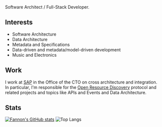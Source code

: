 Software Architect / Full-Stack Developer.

## Interests
* Software Architecture
* Data Architecture
* Metadata and Specifications
* Data-driven and metadata/model-driven development
* Music and Electronics

## Work 
I work at [SAP](https://sap.com) in the Office of the CTO on cross architecture and integration.
In particular, I'm responsible for the [Open Resource Discovery](https://sap.github.io/open-resource-discovery/) protocol and related projects and topics like APIs and Events and Data Architecture.

## Stats

[![Fannon's GitHub stats](https://github-readme-stats.vercel.app/api?username=Fannon&count_private=true&theme=dark&show_icons=true&show=reviews&hide_rank=true)](https://github.com/Fannon/github-readme-stats)
![Top Langs](https://github-readme-stats.vercel.app/api/top-langs/?username=Fannon&theme=dark&layout=compact&count_private=true)
